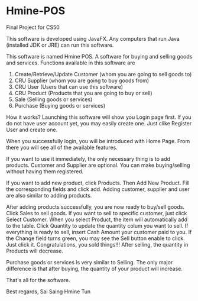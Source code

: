 # Hmine-POS
Final Project for CS50

This software is developed using JavaFX.
Any computers that run Java (installed JDK or JRE) can run this software.

This software is named Hmine POS. A software for buying and selling goods and services.
Functions available in this software are
1. Create/Retrieve/Update Customer (whom you are going to sell goods to)
2. CRU Supplier (whom you are going to buy goods from)
3. CRU User (Users that can use this software)
4. CRU Product (Products that you are going to buy or sell)
5. Sale (Selling goods or services)
6. Purchase (Buying goods or services)

How it works?
Launching this software will show you Login page first.
If you do not have user account yet, you may easily create one.
Just clike Register User and create one.

When you successfully login, you will be introduced with Home Page.
From there you will see all of the available features.

If you want to use it immediately, the only necessary thing is to add products.
Customer and Supplier are optional. You can make buying/selling without having them registered.

If you want to add new product, click Products.
Then Add New Product. Fill the corresponding fields and click add.
Adding customer, supplier and user are also similar to adding products.

After adding products successfully, you are now ready to buy/sell goods. 
Click Sales to sell goods. If you want to sell to specific customer, just click Select Customer.
When you select Product, the item will automatically add to the table. 
Click Quantity to update the quantity colum you want to sell. 
If everything is ready to sell, insert Cash Amount your customer paid to you. 
If the Change field turns green, you may see the Sell button enable to click. Just click it.
Congratulations, you sold things!!! After selling, the quantity in Products will decrease. 

Purchase goods or services is very similar to Selling. The only major difference is that 
after buying, the quantity of your product will increase. 

That's all for the software.

Best regards,
Sai Saing Hmine Tun
